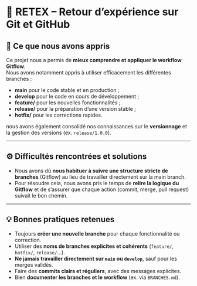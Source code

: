 # 🧠 RETEX – Retour d’expérience sur Git et GitHub

## 🚀 Ce que nous avons appris

Ce projet nous a permis de **mieux comprendre et appliquer le workflow Gitflow**.  
Nous avons notamment appris à utiliser efficacement les différentes branches :
- **main** pour le code stable et en production ;
- **develop** pour le code en cours de développement ;
- **feature/** pour les nouvelles fonctionnalités ;
- **release/** pour la préparation d’une version stable ;
- **hotfix/** pour les corrections rapides.

nous avons également consolidé nos connaissances sur le **versionnage** et la gestion des versions (ex. `release/1.0.0`).

---

## ⚙️ Difficultés rencontrées et solutions

- Nous avons dû **nous habituer à suivre une structure stricte de branches** (Gitflow) au lieu de travailler directement sur la main branch.
- Pour résoudre cela, nous avons pris le temps de **relire la logique du Gitflow** et de s’assurer que chaque action (commit, merge, pull request) suivait le bon chemin.

---

## 💡 Bonnes pratiques retenues

- Toujours **créer une nouvelle branche** pour chaque fonctionnalité ou correction.  
- Utiliser des **noms de branches explicites et cohérents** (`feature/`, `hotfix/`, `release/`…).  
- **Ne jamais travailler directement sur `main` ou `develop`**, sauf pour les merges validés.  
- Faire des **commits clairs et réguliers**, avec des messages explicites.  
- Bien **documenter les branches et le workflow** (ex. via `BRANCHES.md`).


